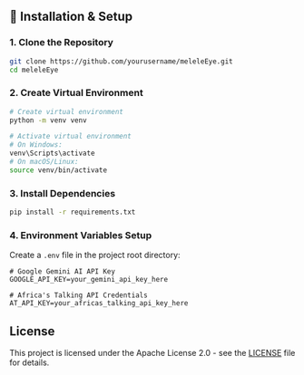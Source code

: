 ## 🚀 Installation & Setup

### 1. Clone the Repository
```bash
git clone https://github.com/yourusername/meleleEye.git
cd meleleEye
```

### 2. Create Virtual Environment
```bash
# Create virtual environment
python -m venv venv

# Activate virtual environment
# On Windows:
venv\Scripts\activate
# On macOS/Linux:
source venv/bin/activate
```

### 3. Install Dependencies
```bash
pip install -r requirements.txt
```

### 4. Environment Variables Setup
Create a `.env` file in the project root directory:
```env
# Google Gemini AI API Key
GOOGLE_API_KEY=your_gemini_api_key_here

# Africa's Talking API Credentials
AT_API_KEY=your_africas_talking_api_key_here
```


## License
This project is licensed under the Apache License 2.0 - see the [LICENSE](LICENSE) file for details.